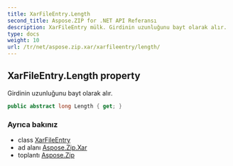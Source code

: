 ```yaml
---
title: XarFileEntry.Length
second_title: Aspose.ZIP for .NET API Referansı
description: XarFileEntry mülk. Girdinin uzunluğunu bayt olarak alır.
type: docs
weight: 10
url: /tr/net/aspose.zip.xar/xarfileentry/length/
---
```

## XarFileEntry.Length property

Girdinin uzunluğunu bayt olarak alır.

```csharp
public abstract long Length { get; }
```

### Ayrıca bakınız

* class [XarFileEntry](../)
* ad alanı [Aspose.Zip.Xar](../../xarfileentry/)
* toplantı [Aspose.Zip](../../../)


